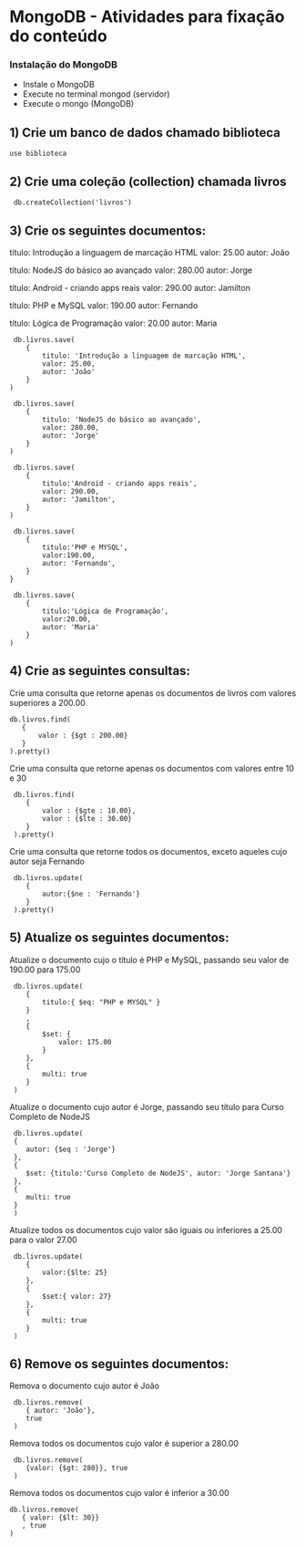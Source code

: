 # MongoDB - Atividades para fixação do conteúdo 




### Instalação do MongoDB
   - Instale o MongoDB
   - Execute no terminal mongod (servidor)
   - Execute o mongo (MongoDB)

## 1) Crie um banco de dados chamado biblioteca
 
 ```
 use biblioteca
 ```

## 2) Crie uma coleção (collection) chamada livros

```
 db.createCollection('livros')
```

## 3) Crie os seguintes documentos:

  título: Introdução a linguagem de marcação HTML
  valor: 25.00
  autor: João



   título: NodeJS do básico ao avançado
   valor: 280.00
   autor: Jorge



   título: Android - criando apps reais
   valor: 290.00
   autor: Jamilton



  título: PHP e MySQL
  valor: 190.00
  autor: Fernando



  título: Lógica de Programação
  valor: 20.00
  autor: Maria

```
 db.livros.save(
	{
		titulo: 'Introdução a linguagem de marcação HTML',
		valor: 25.00,
		autor: 'João'
	}
)

 db.livros.save(
	{
		titulo: 'NodeJS do básico ao avançado',
		valor: 280.00,
		autor: 'Jorge'
	}
)

 db.livros.save(
	{
		titulo:'Android - criando apps reais',
		valor: 290.00,
		autor: 'Jamilton',
	}
)

 db.livros.save(
	{
		titulo:'PHP e MYSQL',
		valor:190.00,
		autor: 'Fernando',
	}
}
	
 db.livros.save(
	{
		titulo:'Lógica de Programação',
		valor:20.00,
		autor: 'Maria'
	}
)
```

## 4) Crie as seguintes consultas:

 Crie uma consulta que retorne apenas os documentos de livros com valores superiores a 200.00

 ```
 db.livros.find(
	{
		valor : {$gt : 200.00}
	}
 ).pretty()
```

 Crie uma consulta que retorne apenas os documentos com valores entre 10 e 30
	
```	
 db.livros.find(
	{
		valor : {$gte : 10.00},
		valor : {$lte : 30.00}
	}
 ).pretty()
```

 Crie uma consulta que retorne todos os documentos, exceto aqueles cujo autor seja Fernando

```
 db.livros.update(
	{
		autor:{$ne : 'Fernando'}
	}
 ).pretty()
```


## 5) Atualize os seguintes documentos:

 Atualize o documento cujo o título é PHP e MySQL, passando seu valor de 190.00 para 175.00

```
 db.livros.update(
	{ 
		titulo:{ $eq: "PHP e MYSQL" }
	}
	,
	{
		$set: {
			valor: 175.00
		}
	},
	{
		multi: true
	}
 )
```

 Atualize o documento cujo autor é Jorge, passando seu título para Curso Completo de NodeJS

```
 db.livros.update(
 {
	autor: {$eq : 'Jorge'}
 },
 {
	$set: {titulo:'Curso Completo de NodeJS', autor: 'Jorge Santana'}
 },
 {
	multi: true
 }
 )
```

 Atualize todos os documentos cujo valor são iguais ou inferiores a 25.00 para o valor 27.00

```
 db.livros.update(
	{
		valor:{$lte: 25}
	},
	{
		$set:{ valor: 27}
	},
	{
		multi: true
	}
 )
```

## 6) Remove os seguintes documentos:

 Remova o documento cujo autor é João

```
 db.livros.remove(
	{ autor: 'João'},
	true
 )
```

 Remova todos os documentos cujo valor é superior a 280.00

```
 db.livros.remove(
	{valor: {$gt: 280}}, true
 )
 ```

 Remova todos os documentos cujo valor é inferior a 30.00

 ```
 db.livros.remove(
	{ valor: {$lt: 30}}
	, true
 )
 ```